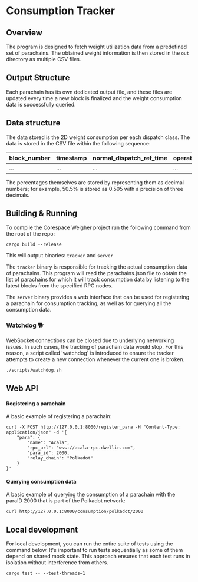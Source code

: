 # Consumption Tracker

## Overview

The program is designed to fetch weight utilization data from a predefined set
of parachains. The obtained weight information is then stored in the `out`
directory as multiple CSV files.

## Output Structure

Each parachain has its own dedicated output file, and these files are updated
every time a new block is finalized and the weight consumption data is
successfully queried.

## Data structure

The data stored is the 2D weight consumption per each dispatch class.
The data is stored in the CSV file within the following sequence:

| block_number | timestamp             | normal_dispatch_ref_time | operational_dispatch_ref_time | mandatory_dispatch_ref_time | normal_proof_size | operational_proof_size | mandatory_proof_size |
|--------------|-----------------------|---------------------------|-------------------------------|-----------------------------|-------------------|-------------------------|-----------------------|
| ...          | ...                   | ...                       | ...                           | ...                         | ...               | ...                     | ...                   |

The percentages themselves are stored by representing them as decimal numbers; 
for example, 50.5% is stored as 0.505 with a precision of three decimals.

## Building & Running

To compile the Corespace Weigher project run the following command from the root of the repo:
```
cargo build --release
```

This will output binaries: `tracker` and `server`

The `tracker` binary is responsible for tracking the actual consumption data of parachains. This program will read the parachains.json file to obtain the list of parachains for which it will track consumption data by listening to the latest blocks from the specified RPC nodes.

The `server` binary provides a web interface that can be used for registering a parachain for consumption tracking, as well as for querying all the consumption data.

### Watchdog 🐕

WebSocket connections can be closed due to underlying networking issues. In such cases, the tracking of parachain data would stop. For this reason, a script called 'watchdog' is introduced to ensure the tracker attempts to create a new connection whenever the current one is broken.

```sh
./scripts/watchdog.sh
```

## Web API

#### Registering a parachain

A basic example of registering a parachain:

```
curl -X POST http://127.0.0.1:8000/register_para -H "Content-Type: application/json" -d '{
	"para": {
		"name": "Acala",
		"rpc_url": "wss://acala-rpc.dwellir.com",
		"para_id": 2000,
		"relay_chain": "Polkadot"
	}
}'
```

#### Querying consumption data

A basic example of querying the consumption of a parachain with the paraID 2000 that is part of the Polkadot network:

```
curl http://127.0.0.1:8000/consumption/polkadot/2000
```

## Local development

For local development, you can run the entire suite of tests using the command below. It's important to run tests sequentially as some of them depend on shared mock state. This approach ensures that each test runs in isolation without interference from others.
```
cargo test -- --test-threads=1
```
